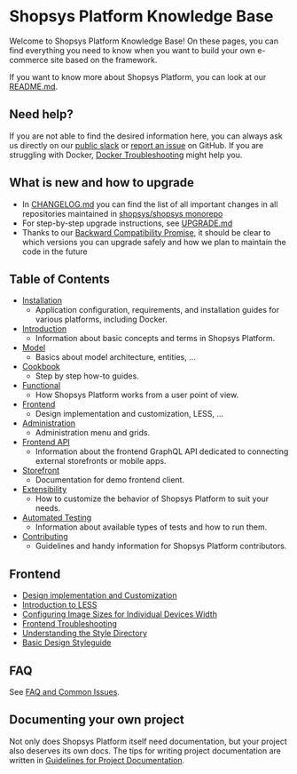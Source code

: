 # Shopsys Platform Knowledge Base
Welcome to Shopsys Platform Knowledge Base!
On these pages, you can find everything you need to know when you want to build your own e-commerce site based on the framework.

If you want to know more about Shopsys Platform, you can look at our [README.md](https://github.com/shopsys/shopsys/blob/master/README.md).

## Need help?
If you are not able to find the desired information here, you can always ask us directly on our [public slack](https://join.slack.com/t/shopsysframework/shared_invite/zt-11wx9au4g-e5pXei73UJydHRQ7nVApAQ) or [report an issue](https://github.com/shopsys/shopsys/issues/new) on GitHub.
If you are struggling with Docker, [Docker Troubleshooting](./docker/docker-troubleshooting.md) might help you.

## What is new and how to upgrade
* In [CHANGELOG.md](https://github.com/shopsys/shopsys/blob/master/CHANGELOG.md) you can find the list of all important changes in all repositories maintained in [shopsys/shopsys monorepo](https://github.com/shopsys/shopsys/)
* For step-by-step upgrade instructions, see [UPGRADE.md](https://github.com/shopsys/shopsys/blob/master/UPGRADE.md)
* Thanks to our [Backward Compatibility Promise](./contributing/backward-compatibility-promise.md), it should be clear to which versions you can upgrade safely and how we plan to maintain the code in the future

## Table of Contents
* [Installation](./installation/index.md)
    * Application configuration, requirements, and installation guides for various platforms, including Docker.
* [Introduction](./introduction/index.md)
    * Information about basic concepts and terms in Shopsys Platform.
* [Model](./model/index.md)
    * Basics about model architecture, entities, ...
* [Cookbook](./cookbook/index.md)
    * Step by step how-to guides.
* [Functional](./functional/index.md)
    * How Shopsys Platform works from a user point of view.
* [Frontend](./frontend/index.md)
    * Design implementation and customization, LESS, ...
* [Administration](./administration/index.md)
    * Administration menu and grids.
* [Frontend API](./frontend-api)
    * Information about the frontend GraphQL API dedicated to connecting external storefronts or mobile apps.
* [Storefront](./storefront)
    * Documentation for demo frontend client.
* [Extensibility](./extensibility/index.md)
    * How to customize the behavior of Shopsys Platform to suit your needs.
* [Automated Testing](./automated-testing/index.md)
    * Information about available types of tests and how to run them.
* [Contributing](./contributing/index.md)
    * Guidelines and handy information for Shopsys Platform contributors.

## Frontend
* [Design implementation and Customization](./frontend/design-implementation-and-customization.md)
* [Introduction to LESS](./frontend/introduction-to-less.md)
* [Configuring Image Sizes for Individual Devices Width](./frontend/configuring-image-sizes-for-individual-devices-width.md)
* [Frontend Troubleshooting](./frontend/frontend-troubleshooting.md)
* [Understanding the Style Directory](./frontend/understanding-the-style-directory.md)
* [Basic Design Styleguide](frontend/basic-design-styleguide.md)

## FAQ
See [FAQ and Common Issues](./introduction/faq-and-common-issues.md).

## Documenting your own project
Not only does Shopsys Platform itself need documentation, but your project also deserves its own docs. The tips for writing project documentation are written in [Guidelines for Project Documentation](./project/guidelines-for-project-documentation.md).
